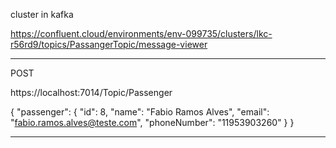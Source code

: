 ﻿cluster in kafka

https://confluent.cloud/environments/env-099735/clusters/lkc-r56rd9/topics/PassangerTopic/message-viewer



--------------------------

POST

https://localhost:7014/Topic/Passenger

{
  "passenger": {
    "id": 8,
    "name": "Fabio Ramos Alves",
    "email": "fabio.ramos.alves@teste.com",
    "phoneNumber": "11953903260"
  }
}


--------------------------------------